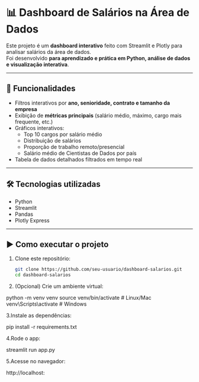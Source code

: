 # 📊 Dashboard de Salários na Área de Dados

Este projeto é um **dashboard interativo** feito com Streamlit e Plotly para analisar salários da área de dados.  
Foi desenvolvido **para aprendizado e prática em Python, análise de dados e visualização interativa**.  

---

## 🚀 Funcionalidades

- Filtros interativos por **ano, senioridade, contrato e tamanho da empresa**
- Exibição de **métricas principais** (salário médio, máximo, cargo mais frequente, etc.)
- Gráficos interativos:
  - Top 10 cargos por salário médio
  - Distribuição de salários
  - Proporção de trabalho remoto/presencial
  - Salário médio de Cientistas de Dados por país
- Tabela de dados detalhados filtrados em tempo real

---

## 🛠️ Tecnologias utilizadas

- Python  
- Streamlit  
- Pandas  
- Plotly Express  

---

## ▶️ Como executar o projeto

1. Clone este repositório:
   ```bash
   git clone https://github.com/seu-usuario/dashboard-salarios.git
   cd dashboard-salarios

2. (Opcional) Crie um ambiente virtual:

python -m venv venv
source venv/bin/activate   # Linux/Mac
venv\Scripts\activate      # Windows


3.Instale as dependências:

pip install -r requirements.txt


4.Rode o app:

streamlit run app.py


5.Acesse no navegador:

http://localhost:
